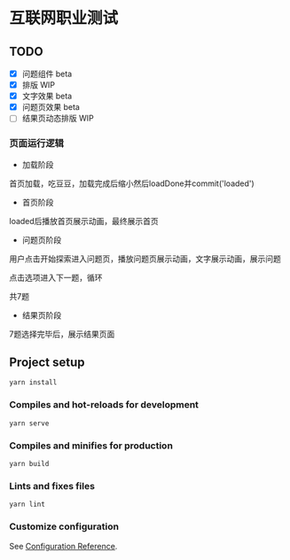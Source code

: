 # 互联网职业测试

## TODO

- [x] 问题组件 beta
- [x] 排版 WIP
- [x] 文字效果 beta
- [x] 问题页效果 beta
- [ ] 结果页动态排版 WIP

### 页面运行逻辑

* 加载阶段

首页加载，吃豆豆，加载完成后缩小然后loadDone并commit('loaded')

* 首页阶段

loaded后播放首页展示动画，最终展示首页

* 问题页阶段

用户点击开始探索进入问题页，播放问题页展示动画，文字展示动画，展示问题

点击选项进入下一题，循环

共7题

* 结果页阶段

7题选择完毕后，展示结果页面


## Project setup
```
yarn install
```

### Compiles and hot-reloads for development
```
yarn serve
```

### Compiles and minifies for production
```
yarn build
```

### Lints and fixes files
```
yarn lint
```

### Customize configuration
See [Configuration Reference](https://cli.vuejs.org/config/).
